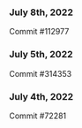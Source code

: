 ### July 8th, 2022

Commit #112977

### July 5th, 2022

Commit #314353


### July 4th, 2022

Commit #72281
